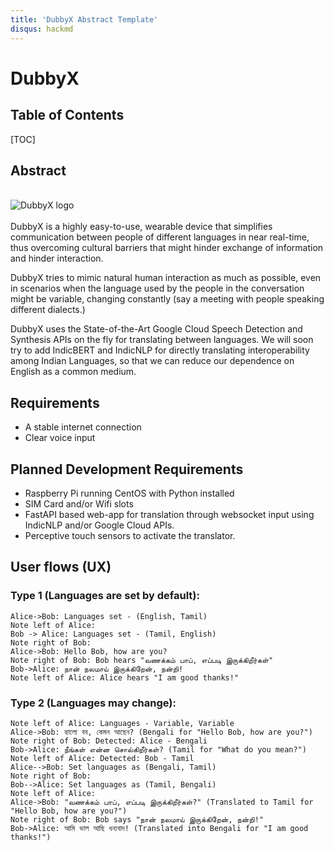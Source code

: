 ```yaml
---
title: 'DubbyX Abstract Template'
disqus: hackmd
---
```


DubbyX
===

## Table of Contents

[TOC]

## Abstract

\
![DubbyX logo](https://see.fontimg.com/api/renderfont4/Zxzz/eyJyIjoiZnMiLCJoIjo2OSwidyI6MTAwMCwiZnMiOjY5LCJmZ2MiOiIjQTYyMTIxIiwiYmdjIjoiI0ZGRkZGRiIsInQiOjF9/RHViYnlY/auto-swag-regular.png) 
\
\
DubbyX is a highly easy-to-use, wearable device that simplifies communication between people of different languages in near real-time, thus overcoming cultural barriers that might hinder exchange of information and hinder interaction.

DubbyX tries to mimic natural human interaction as much as possible, even in scenarios when the language used by the people in the conversation might be variable, changing constantly (say a meeting with people speaking different dialects.)

DubbyX uses the State-of-the-Art Google Cloud Speech Detection and Synthesis APIs on the fly for translating between languages. We will soon try to add IndicBERT and IndicNLP for directly translating interoperability among Indian Languages, so that we can reduce our dependence on English as a common medium.

## Requirements

- A stable internet connection
- Clear voice input

## Planned Development Requirements

- Raspberry Pi running CentOS with Python installed
- SIM Card and/or Wifi slots
- FastAPI based web-app for translation through websocket input using IndicNLP and/or Google Cloud APIs.
- Perceptive touch sensors to activate the translator.

User flows (UX)
---

### Type 1 (Languages are set by default):

```sequence
Alice->Bob: Languages set - (English, Tamil)
Note left of Alice:
Bob -> Alice: Languages set - (Tamil, English)
Note right of Bob:
Alice->Bob: Hello Bob, how are you?
Note right of Bob: Bob hears "வணக்கம் பாப், எப்படி இருக்கிறீர்கள்"
Bob->Alice: நான் நலமாய் இருக்கிறேன், நன்றி!
Note left of Alice: Alice hears "I am good thanks!"
```

### Type 2 (Languages may change):

```sequence
Note left of Alice: Languages - Variable, Variable
Alice->Bob: হ্যালো বব, কেমন আছেন? (Bengali for "Hello Bob, how are you?")
Note right of Bob: Detected: Alice - Bengali
Bob->Alice: நீங்கள் என்ன சொல்கிறீர்கள்? (Tamil for "What do you mean?")
Note left of Alice: Detected: Bob - Tamil
Alice-->Bob: Set languages as (Bengali, Tamil)
Note right of Bob:
Bob-->Alice: Set languages as (Tamil, Bengali)
Note left of Alice:
Alice->Bob: "வணக்கம் பாப், எப்படி இருக்கிறீர்கள்?" (Translated to Tamil for "Hello Bob, how are you?")
Note right of Bob: Bob says "நான் நலமாய் இருக்கிறேன், நன்றி!"
Bob->Alice: আমি ভাল আছি ধন্যবাদ! (Translated into Bengali for "I am good thanks!")
```


